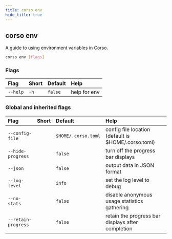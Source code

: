 ```yaml
---
title: corso env
hide_title: true
---
```

## corso env

A guide to using environment variables in Corso.

```bash
corso env [flags]
```

### Flags

|Flag|Short|Default|Help|
|:----|:-----|:-------|:----|
|`--help`|`-h`|`false`|help for env|

### Global and inherited flags

|Flag|Short|Default|Help|
|:----|:-----|:-------|:----|
|`--config-file`||`$HOME/.corso.toml`|config file location (default is $HOME/.corso.toml)|
|`--hide-progress`||`false`|turn off the progress bar displays|
|`--json`||`false`|output data in JSON format|
|`--log-level`||`info`|set the log level to debug|info|warn|error|
|`--no-stats`||`false`|disable anonymous usage statistics gathering|
|`--retain-progress`||`false`|retain the progress bar displays after completion|
